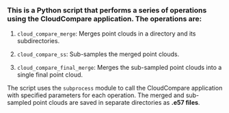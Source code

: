 ### This is a Python script that performs a series of operations using the CloudCompare application. The operations are:

1. `cloud_compare_merge`: Merges point clouds in a directory and its subdirectories.

2. `cloud_compare_ss`: Sub-samples the merged point clouds.

3. `cloud_compare_final_merge`: Merges the sub-sampled point clouds into a single final point cloud.

The script uses the `subprocess` module to call the CloudCompare application with specified parameters for each operation. The merged and sub-sampled point clouds are saved in separate directories as **.e57 files**.